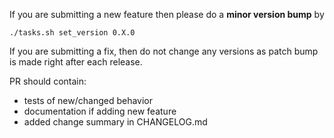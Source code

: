 
If you are submitting a new feature then please do a **minor version bump** by
```
./tasks.sh set_version 0.X.0
```

If you are submitting a fix, then do not change any versions as patch bump is made right after each release.

PR should contain:
 - tests of new/changed behavior
 - documentation if adding new feature
 - added change summary in CHANGELOG.md
